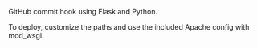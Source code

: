 GitHub commit hook using Flask and Python.

To deploy, customize the paths and use the included Apache config with mod_wsgi.

